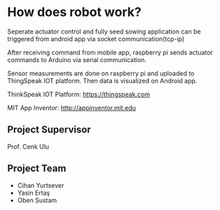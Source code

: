 # How does robot work?

Seperate actuator control and fully seed sowing application can be triggered from android app via socket communication(tcp-ip) 

After receiving command from mobile app, raspberry pi sends actuator commands to Arduino via serial communication.

Sensor measurements are done on raspberry pi and uploaded to ThingSpeak IOT platform. Then data is visualized on Android app.

ThinkSpeak IOT Platform: https://thingspeak.com

MIT App Inventor: http://appinventor.mit.edu

## Project Supervisor
Prof. Cenk Ulu

## Project Team
- Cihan Yurtsever
- Yasin Ertaş
- Oben Sustam
